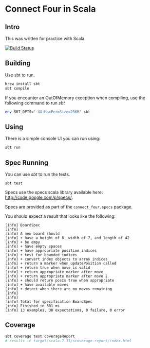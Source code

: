 # Connect Four in Scala

## Intro

This was written for practice with Scala.

[![Build Status](https://travis-ci.org/jamiely/connect-four-scala.svg?branch=master)](https://travis-ci.org/jamiely/connect-four-scala)

## Building

Use sbt to run.

```bash
brew install sbt
sbt compile
```

If you encounter an OutOfMemory exception when compiling, use the
following command to run *sbt*

```bash
env SBT_OPTS="-XX:MaxPermSize=256M" sbt
```

## Using

There is a simple console UI you can run using:

```bash
sbt run
```

## Spec Running

You can use *sbt* to run the tests.

```
sbt test
```

Specs use the specs scala library available here: http://code.google.com/p/specs/.

Specs are provided as part of the `connect_four.specs` package.

You should expect a result that looks like the following:

```
[info] BoardSpec
[info]
[info] A new board should
[info] + have a height of 6, width of 7, and length of 42
[info] + be empy
[info] + have empty spaces
[info] + have appropriate position indices
[info] + test for bounded indices
[info] + convert index objects to array indices
[info] + return a marker when updatePosition called
[info] + return true when move is valid
[info] + return appropriate marker after move
[info] + return appropriate marker after move 2
[info] + should return posIs true when appropriate
[info] + have available moves
[info] + detect when there are no moves remaining
[info]
[info]
[info] Total for specification BoardSpec
[info] Finished in 501 ms
[info] 13 examples, 30 expectations, 0 failure, 0 error
```

## Coverage

```bash
sbt coverage test coverageReport
# results in target/scala-2.11/scoverage-report/index.html
```

